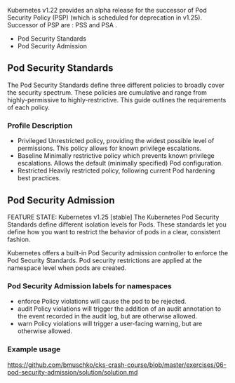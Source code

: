 Kubernetes v1.22 provides an alpha release for the successor of Pod Security Policy (PSP) (which is scheduled for deprecation in v1.25).
Successor of PSP are : PSS and PSA .

- Pod Security Standards
- Pod Security Admission

## Pod Security Standards
The Pod Security Standards define three different policies to broadly cover the security spectrum. These policies are cumulative and range from highly-permissive to highly-restrictive. This guide outlines the requirements of each policy.

### Profile	Description
- Privileged	Unrestricted policy, providing the widest possible level of permissions. This policy allows for known privilege escalations.
- Baseline	Minimally restrictive policy which prevents known privilege escalations. Allows the default (minimally specified) Pod configuration.
- Restricted	Heavily restricted policy, following current Pod hardening best practices.

## Pod Security Admission
FEATURE STATE: Kubernetes v1.25 [stable]
The Kubernetes Pod Security Standards define different isolation levels for Pods. 
These standards let you define how you want to restrict the behavior of pods in a clear, consistent fashion.

Kubernetes offers a built-in Pod Security admission controller to enforce the Pod Security Standards. 
Pod security restrictions are applied at the namespace level when pods are created.

### Pod Security Admission labels for namespaces
- enforce	Policy violations will cause the pod to be rejected.
- audit	Policy violations will trigger the addition of an audit annotation to the event recorded in the audit log, but are otherwise allowed.
- warn	Policy violations will trigger a user-facing warning, but are otherwise allowed.

### Example usage
https://github.com/bmuschko/cks-crash-course/blob/master/exercises/06-pod-security-admission/solution/solution.md
